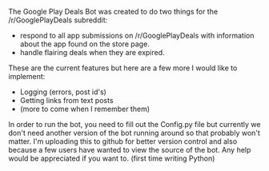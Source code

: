 The Google Play Deals Bot was created to do two things for the /r/GooglePlayDeals subreddit:

* respond to all app submissions on /r/GooglePlayDeals with information about the app found on the store page. 
* handle flairing deals when they are expired. 

These are the current features but here are a few more I would like to implement:

* Logging (errors, post id's)
* Getting links from text posts
* (more to come when I remember them)

In order to run the bot, you need to fill out the Config.py file but currently we don't need another version of the bot running around so that probably won't matter. I'm uploading this to github for better version control and also because a few users have wanted to view the source of the bot. Any help would be appreciated if you want to. (first time writing Python)
